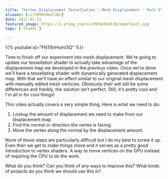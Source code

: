 ```yaml
---
title: "Vertex Displacement Tessellation - Mesh Displacement - Part 3"
aliases: [/v/FNT6nHoml3Q/]
date: 2017-01-11
featured_image: https://i.ytimg.com/vi/FNT6nHoml3Q/mqdefault.jpg
tags: [ shader ]

---
```


{{% youtube id="FNT6nHoml3Q" %}}

Time to finish off our experiment into mesh displacement. We're going to update our tessellation shader to actually take advantage of the displacement map we developed in the previous video. Once we're done we'll have a tessellating shader with dynamically generated displacement map. With that we'll have an effect similar to our original mesh displacement with manually edited mesh verticies. Obviously their will still be some differences and frankly, the solution isn't perfect. Still, it's pretty cool and I'm all in for cool things!

This video actually covers a very simple thing. Here is what we need to do:

1) Lookup the amount of displacement we need to make from our displacement map.
2) Find the normal or direction the vertex is facing.
3) Move the vertex along the normal by the displacement amount.

None of these steps are particularly difficult but I do my best to screw it up. Even then we get to make things move and it serves as a pretty good introduction to vertex shaders. A way to move vertices on the GPU instead of requiring the CPU to do the work. 

What do you think? Can you think of any ways to improve this? What kinds of projects do you think we should use this in?